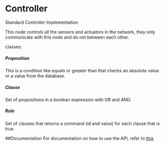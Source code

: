 # Controller
Standard Controller Implementation

This node controls all the sensors and actuators in the network, they only communicate with this node and do not between each other.

classes:
##### Proposition
This is a condition like equals or greater than that checks an absolute value or a value from the database.
##### Clause
Set of propositions in a boolean expression with OR and AND.
##### Rule
Set of clauses that returns a command (id and value) for each clause that is true.

##Documentation
For documentation on how to use the API, refer to [this](https://github.com/HomeSkyLtd/controller/blob/master/documentation.MD)
